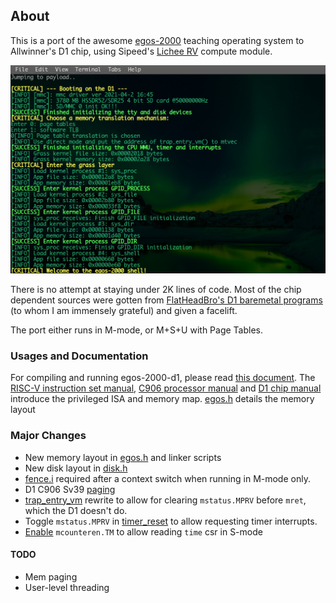 ## About

This is a port of the awesome [egos-2000](https://github.com/yhzhang0128/egos-2000/) teaching operating system to Allwinner's D1 chip, using Sipeed's [Lichee RV](https://wiki.sipeed.com/hardware/en/lichee/RV/RV.html) compute module.

![](references/screenshots/egos-2000-d1.png)

There is no attempt at staying under 2K lines of code. Most of the chip dependent sources were gotten from [FlatHeadBro's D1 baremetal programs](https://github.com/Ouyancheng/FlatHeadBro) (to whom I am immensely grateful) and given a facelift.

The port either runs in M-mode, or M+S+U with Page Tables.

### Usages and Documentation

For compiling and running egos-2000-d1, please read [this document](references/USAGES.md).
The [RISC-V instruction set manual](references/riscv-privileged-v1.10.pdf), [C906 processor manual](references/XuanTie-OpenC906-UserManual.pdf) and [D1 chip manual](references/D1_User_Manual_V0.1_Draft_Version.pdf) introduce the privileged ISA and memory map. [egos.h](library/egos.h) details the memory layout

### Major Changes
- New memory layout in [egos.h](library/egos.h) and linker scripts
- New disk layout in [disk.h](library/file/disk.h)
- [fence.i](earth/cpu_mmu.c#L80) required after a context switch when running in M-mode only.
- D1 C906 Sv39 [paging](earth/cpu_mmu.c#L83)
- [trap_entry_vm](earth/earth.s#L96) rewrite to allow for clearing `mstatus.MPRV` before `mret`, which the D1 doesn't do.
- Toggle `mstatus.MPRV` in [timer_reset](earth/cpu_timer.c#L38) to allow requesting timer interrupts.
- [Enable](earth/earth.c#L59) `mcounteren.TM` to allow reading `time` csr in S-mode

#### TODO
- Mem paging
- User-level threading